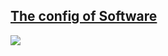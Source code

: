 ## [**The config of Software**](https://blog.ykqmain.com/liqi/)

![](https://github.com/ykqmain/Config/blob/master/screenshots/vim.png)

<br>

